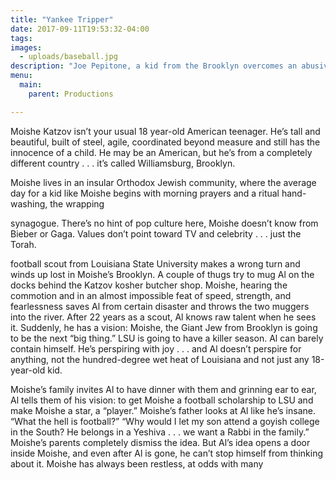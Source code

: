 ```yaml
---
title: "Yankee Tripper"
date: 2017-09-11T19:53:32-04:00
tags:
images:
  - uploads/baseball.jpg
description: "Joe Pepitone, a kid from the Brooklyn overcomes an abusive father and a near fatal shooting to became a New York Yankee star. But the lure of fame was too much of a temptation and Joe threw it all away on drugs, women and wiseguys. He returns to the one place he calls home and the one man who can turn it all around. "
menu:
  main:
    parent: Productions

---
```



Moishe Katzov isn’t your usual 18 year-old American teenager. He’s tall and beautiful,
built of steel, agile, coordinated beyond measure and still has the innocence of a child.
He may be an American, but he’s from a completely different country . . . it’s called
Williamsburg, Brooklyn.

Moishe lives in an insular Orthodox Jewish community, where the average day for a
kid like Moishe begins with morning prayers and a ritual hand-washing, the wrapping

synagogue. There’s no hint of pop culture here, Moishe doesn’t know from Bieber or
Gaga. Values don’t point toward TV and celebrity . . . just the Torah.

football scout from Louisiana State University makes a wrong turn and winds up lost
in Moishe’s Brooklyn. A couple of thugs try to mug Al on the docks behind the Katzov
kosher butcher shop. Moishe, hearing the commotion and in an almost impossible feat
of speed, strength, and fearlessness saves Al from certain disaster and throws the two
muggers into the river. After 22 years as a scout, Al knows raw talent when he sees it.
Suddenly, he has a vision: Moishe, the Giant Jew from Brooklyn is going to be the next
“big thing.” LSU is going to have a killer season. Al can barely contain himself. He’s
perspiring with joy . . . and Al doesn’t perspire for anything, not the hundred-degree wet
heat of Louisiana and not just any 18-year-old kid.

Moishe’s family invites Al to have dinner with them and grinning ear to ear, Al tells them
of his vision: to get Moishe a football scholarship to LSU and make Moishe a star, a
“player.” Moishe’s father looks at Al like he’s insane. “What the hell is football?” “Why
would I let my son attend a goyish college in the South? He belongs in a Yeshiva . . . we
want a Rabbi in the family.” Moishe’s parents completely dismiss the idea.
But Al’s idea opens a door inside Moishe, and even after Al is gone, he can’t stop
himself from thinking about it. Moishe has always been restless, at odds with many
